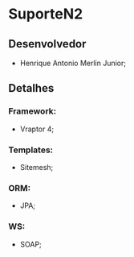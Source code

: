 # SuporteN2 

## Desenvolvedor
  - Henrique Antonio Merlin Junior;
  
## Detalhes

### Framework:
 - Vraptor 4;
### Templates:
 - Sitemesh;
### ORM:
 - JPA;
### WS:
 - SOAP;
